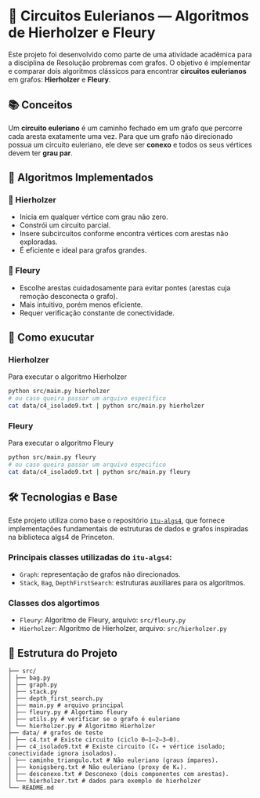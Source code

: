 # 🧮 Circuitos Eulerianos — Algoritmos de Hierholzer e Fleury

Este projeto foi desenvolvido como parte de uma atividade acadêmica para a disciplina de Resolução probremas com grafos. O objetivo é implementar e comparar dois algoritmos clássicos para encontrar **circuitos eulerianos** em grafos: **Hierholzer** e **Fleury**.

## 📚 Conceitos

Um **circuito euleriano** é um caminho fechado em um grafo que percorre cada aresta exatamente uma vez. Para que um grafo não direcionado possua um circuito euleriano, ele deve ser **conexo** e todos os seus vértices devem ter **grau par**.

## 🧠 Algoritmos Implementados

### 🔁 Hierholzer
- Inicia em qualquer vértice com grau não zero.
- Constrói um circuito parcial.
- Insere subcircuitos conforme encontra vértices com arestas não exploradas.
- É eficiente e ideal para grafos grandes.

### 🧭 Fleury
- Escolhe arestas cuidadosamente para evitar pontes (arestas cuja remoção desconecta o grafo).
- Mais intuitivo, porém menos eficiente.
- Requer verificação constante de conectividade.

## 🏃 Como exucutar
### Hierholzer
Para executar o algoritmo Hierholzer

```sh
python src/main.py hierholzer
# ou caso queira passar um arquivo especifico
cat data/c4_isolado9.txt | python src/main.py hierholzer
```

### Fleury
Para executar o algoritmo Fleury

```sh
python src/main.py fleury
# ou caso queira passar um arquivo especifico
cat data/c4_isolado9.txt | python src/main.py fleury
```


## 🛠️ Tecnologias e Base

Este projeto utiliza como base o repositório [`itu-algs4`](https://github.com/itu-algs4/itu-algs4), que fornece implementações fundamentais de estruturas de dados e grafos inspiradas na biblioteca algs4 de Princeton.

### Principais classes utilizadas do `itu-algs4`:
- `Graph`: representação de grafos não direcionados.
- `Stack`, `Bag`, `DepthFirstSearch`: estruturas auxiliares para os algoritmos.

### Classes dos algortimos
- `Fleury`: Algoritmo de Fleury, arquivo: `src/fleury.py`
- `Hierholzer`: Algoritmo de Hierholzer, arquivo: `src/hierholzer.py`

## 📁 Estrutura do Projeto

```
├── src/
│ ├── bag.py
│ ├── graph.py
│ ├── stack.py
│ ├── depth_first_search.py
│ ├── main.py # arquivo principal
│ ├── fleury.py # Algortimo fleury
│ ├── utils.py # verificar se o grafo é euleriano
│ └── hierholzer.py # Algoritmo Hierholzer
├── data/ # grafos de teste
│ ├── c4.txt # Existe circuito (ciclo 0–1–2–3–0).
│ ├── c4_isolado9.txt # Existe circuito (C₄ + vértice isolado; conectividade ignora isolados).
│ ├── caminho_triangulo.txt # Não euleriano (graus ímpares).
│ ├── konigsberg.txt # Não euleriano (proxy de K₄).
│ ├── desconexo.txt # Desconexo (dois componentes com arestas).
│ └── hierholzer.txt # dados para exemplo de hierholzer
└── README.md
```
